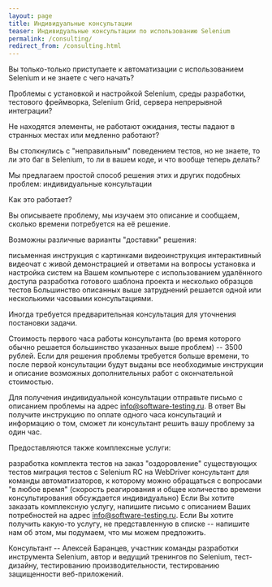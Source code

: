 ```yaml
---
layout: page
title: Индивидуальные консультации
teaser: Индивидуальные консультации по использованию Selenium
permalink: /consulting/
redirect_from: /consulting.html
---
```

Вы только-только приступаете к автоматизации с использованием Selenium и не знаете с чего начать?

Проблемы с установкой и настройкой Selenium, среды разработки, тестового фреймворка, Selenium Grid, сервера непрерывной интеграции?

Не находятся элементы, не работают ожидания, тесты падают в странных местах или медленно работают?

Вы столкнулись с "неправильным" поведением тестов, но не знаете, то ли это баг в Selenium, то ли в вашем коде, и что вообще теперь делать?

Мы предлагаем простой способ решения этих и других подобных проблем: индивидуальные консультации

Как это работает?

Вы описываете проблему, мы изучаем это описание и сообщаем, сколько времени потребуется на её решение.

Возможны различные варианты "доставки" решения:

письменная инструкция с картинками
видеоинструкция
интерактивный видеочат с живой демонстрацией и ответами на вопросы
установка и настройка систем на Вашем компьютере с использованием удалённого доступа
разработка готового шаблона проекта и несколько образцов тестов
Большинство описанных выше затруднений решается одной или несколькими часовыми консультациями.

Иногда требуется предварительная консультация для уточнения постановки задачи.

Стоимость первого часа работы консультанта (во время которого обычно решается большинство указанных выше проблем) -- 3500 рублей. Если для решения проблемы требуется больше времени, то после первой консультации будут выданы все необходимые инструкции и описание возможных дополнительных работ с окончательной стоимостью.

Для получения индивидуальной консультации отправьте письмо с описанием проблемы на адрес info@software-testing.ru. В ответ Вы получите инструкцию по оплате одного часа консультаций и информацию о том, сможет ли консультант решить вашу проблему за один час.

Предоставляются также комплексные услуги:

разработка комплекта тестов на заказ
"оздоровление" существующих тестов
миграция тестов с Selenium RC на WebDriver
консультант для команды автоматизаторов, к которому можно обращаться с вопросами "в любое время" (скорость реагирования и общее количество времени консультирования обсуждается индивидуально)
Если Вы хотите заказать комплексную услугу, напишите письмо с описанием Ваших потребностей на адрес info@software-testing.ru. Если Вы хотите получить какую-то услугу, не представленную в списке -- напишите нам об этом, мы подумаем, что мы можем предложить.

Консультант -- Алексей Баранцев, участник команды разработки инструмента Selenium, автор и ведущий тренингов по Selenium, тест-дизайну, тестированию производительности, тестированию защищенности веб-приложений.
